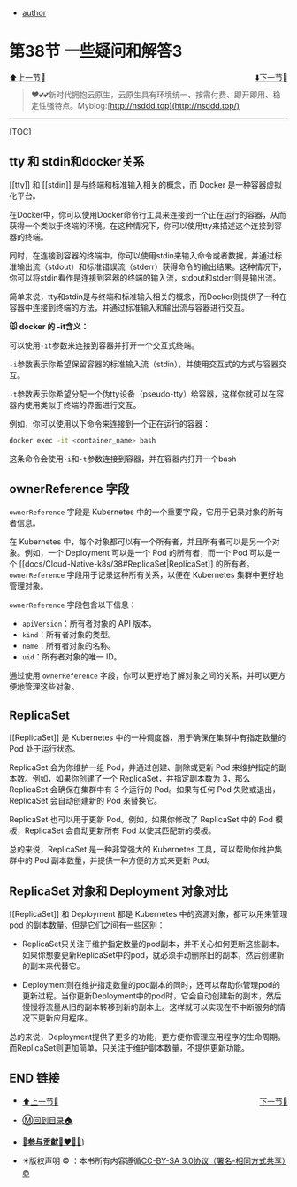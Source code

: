+ [author](http://nsddd.top)

# 第38节 一些疑问和解答3

<div><a href = '37.md' style='float:left'>⬆️上一节🔗  </a><a href = '39.md' style='float: right'>  ⬇️下一节🔗</a></div>
<br>

> ❤️💕💕新时代拥抱云原生，云原生具有环境统一、按需付费、即开即用、稳定性强特点。Myblog:[http://nsddd.top](http://nsddd.top/)

---
[TOC]

## tty 和 stdin和docker关系

[[tty]] 和 [[stdin]] 是与终端和标准输入相关的概念，而 Docker 是一种容器虚拟化平台。

在Docker中，你可以使用Docker命令行工具来连接到一个正在运行的容器，从而获得一个类似于终端的环境。在这种情况下，你可以使用tty来描述这个连接到容器的终端。

同时，在连接到容器的终端中，你可以使用stdin来输入命令或者数据，并通过标准输出流（stdout）和标准错误流（stderr）获得命令的输出结果。这种情况下，你可以将stdin看作是连接到容器的终端的输入流，stdout和stderr则是输出流。

简单来说，tty和stdin是与终端和标准输入相关的概念，而Docker则提供了一种在容器中连接到终端的方法，并通过标准输入和输出流与容器进行交互。



**🐭 docker 的 -it含义：**

可以使用`-it`参数来连接到容器并打开一个交互式终端。

`-i`参数表示你希望保留容器的标准输入流（stdin），并使用交互式的方式与容器交互。

`-t`参数表示你希望分配一个伪tty设备（pseudo-tty）给容器，这样你就可以在容器内使用类似于终端的界面进行交互。

例如，你可以使用以下命令来连接到一个正在运行的容器：

```bash
docker exec -it <container_name> bash
```

这条命令会使用`-i`和`-t`参数连接到容器，并在容器内打开一个bash


## ownerReference 字段

`ownerReference` 字段是 Kubernetes 中的一个重要字段，它用于记录对象的所有者信息。

在 Kubernetes 中，每个对象都可以有一个所有者，并且所有者可以是另一个对象。例如，一个 Deployment 可以是一个 Pod 的所有者，而一个 Pod 可以是一个 [[docs/Cloud-Native-k8s/38#ReplicaSet|ReplicaSet]] 的所有者。`ownerReference` 字段用于记录这种所有关系，以便在 Kubernetes 集群中更好地管理对象。

`ownerReference` 字段包含以下信息：

-   `apiVersion`：所有者对象的 API 版本。
-   `kind`：所有者对象的类型。
-   `name`：所有者对象的名称。
-   `uid`：所有者对象的唯一 ID。

通过使用 `ownerReference` 字段，你可以更好地了解对象之间的关系，并可以更方便地管理这些对象。


## ReplicaSet

[[ReplicaSet]] 是 Kubernetes 中的一种调度器，用于确保在集群中有指定数量的 Pod 处于运行状态。

ReplicaSet 会为你维护一组 Pod，并通过创建、删除或更新 Pod 来维护指定的副本数。例如，如果你创建了一个 ReplicaSet，并指定副本数为 3，那么 ReplicaSet 会确保在集群中有 3 个运行的 Pod。如果有任何 Pod 失败或退出，ReplicaSet 会自动创建新的 Pod 来替换它。

ReplicaSet 也可以用于更新 Pod。例如，如果你修改了 ReplicaSet 中的 Pod 模板，ReplicaSet 会自动更新所有 Pod 以使其匹配新的模板。

总的来说，ReplicaSet 是一种非常强大的 Kubernetes 工具，可以帮助你维护集群中的 Pod 副本数量，并提供一种方便的方式来更新 Pod。


  
## ReplicaSet 对象和 Deployment 对象对比

[[ReplicaSet]] 和 Deployment 都是 Kubernetes 中的资源对象，都可以用来管理 pod 的副本数量。但是它们之间有一些区别：

-   ReplicaSet只关注于维护指定数量的pod副本，并不关心如何更新这些副本。如果你想要更新ReplicaSet中的pod，就必须手动删除旧的副本，然后创建新的副本来代替它。
    
-   Deployment则在维护指定数量的pod副本的同时，还可以帮助你管理pod的更新过程。当你更新Deployment中的pod时，它会自动创建新的副本，然后慢慢将流量从旧的副本转移到新的副本上。这样就可以实现在不中断服务的情况下更新应用程序。
    

总的来说，Deployment提供了更多的功能，更方便你管理应用程序的生命周期。而ReplicaSet则更加简单，只关注于维护副本数量，不提供更新功能。




## END 链接

<ul><li><div><a href = '37.md' style='float:left'>⬆️上一节🔗  </a><a href = '39.md' style='float: right'>  ️下一节🔗</a></div></li></ul>

+ [Ⓜ️回到目录🏠](../README.md)

+ [**🫵参与贡献💞❤️‍🔥💖**](https://nsddd.top/archives/contributors))

+ ✴️版权声明 &copy; ：本书所有内容遵循[CC-BY-SA 3.0协议（署名-相同方式共享）&copy;](http://zh.wikipedia.org/wiki/Wikipedia:CC-by-sa-3.0协议文本) 

